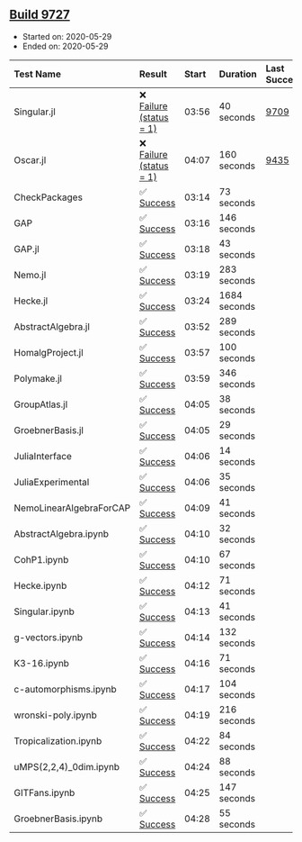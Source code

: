 ## [Build 9727](https://oscarci.mathematik.uni-kl.de/job/oscar/9727/)

* Started on: 2020-05-29
* Ended on: 2020-05-29

| Test Name    | Result | Start | Duration | Last Success | First Failure |
|:-------------|:-------|:------|:---------|:-------------|:--------------|
| Singular.jl | ❌ [Failure (status = 1)](https://oscarci.mathematik.uni-kl.de/job/oscar/9727/artifact/logs/build-9727/Singular.jl.log) | 03:56 | 40 seconds | [9709](https://oscarci.mathematik.uni-kl.de/job/oscar/9709/) | [9710](https://oscarci.mathematik.uni-kl.de/job/oscar/9710/) |
| Oscar.jl | ❌ [Failure (status = 1)](https://oscarci.mathematik.uni-kl.de/job/oscar/9727/artifact/logs/build-9727/Oscar.jl.log) | 04:07 | 160 seconds | [9435](https://oscarci.mathematik.uni-kl.de/job/oscar/9435/) | [9436](https://oscarci.mathematik.uni-kl.de/job/oscar/9436/) |
| CheckPackages | ✅ [Success](https://oscarci.mathematik.uni-kl.de/job/oscar/9727/artifact/logs/build-9727/CheckPackages.log) | 03:14 | 73 seconds |  |  |
| GAP | ✅ [Success](https://oscarci.mathematik.uni-kl.de/job/oscar/9727/artifact/logs/build-9727/GAP.log) | 03:16 | 146 seconds |  |  |
| GAP.jl | ✅ [Success](https://oscarci.mathematik.uni-kl.de/job/oscar/9727/artifact/logs/build-9727/GAP.jl.log) | 03:18 | 43 seconds |  |  |
| Nemo.jl | ✅ [Success](https://oscarci.mathematik.uni-kl.de/job/oscar/9727/artifact/logs/build-9727/Nemo.jl.log) | 03:19 | 283 seconds |  |  |
| Hecke.jl | ✅ [Success](https://oscarci.mathematik.uni-kl.de/job/oscar/9727/artifact/logs/build-9727/Hecke.jl.log) | 03:24 | 1684 seconds |  |  |
| AbstractAlgebra.jl | ✅ [Success](https://oscarci.mathematik.uni-kl.de/job/oscar/9727/artifact/logs/build-9727/AbstractAlgebra.jl.log) | 03:52 | 289 seconds |  |  |
| HomalgProject.jl | ✅ [Success](https://oscarci.mathematik.uni-kl.de/job/oscar/9727/artifact/logs/build-9727/HomalgProject.jl.log) | 03:57 | 100 seconds |  |  |
| Polymake.jl | ✅ [Success](https://oscarci.mathematik.uni-kl.de/job/oscar/9727/artifact/logs/build-9727/Polymake.jl.log) | 03:59 | 346 seconds |  |  |
| GroupAtlas.jl | ✅ [Success](https://oscarci.mathematik.uni-kl.de/job/oscar/9727/artifact/logs/build-9727/GroupAtlas.jl.log) | 04:05 | 38 seconds |  |  |
| GroebnerBasis.jl | ✅ [Success](https://oscarci.mathematik.uni-kl.de/job/oscar/9727/artifact/logs/build-9727/GroebnerBasis.jl.log) | 04:05 | 29 seconds |  |  |
| JuliaInterface | ✅ [Success](https://oscarci.mathematik.uni-kl.de/job/oscar/9727/artifact/logs/build-9727/JuliaInterface.log) | 04:06 | 14 seconds |  |  |
| JuliaExperimental | ✅ [Success](https://oscarci.mathematik.uni-kl.de/job/oscar/9727/artifact/logs/build-9727/JuliaExperimental.log) | 04:06 | 35 seconds |  |  |
| NemoLinearAlgebraForCAP | ✅ [Success](https://oscarci.mathematik.uni-kl.de/job/oscar/9727/artifact/logs/build-9727/NemoLinearAlgebraForCAP.log) | 04:09 | 41 seconds |  |  |
| AbstractAlgebra.ipynb | ✅ [Success](https://oscarci.mathematik.uni-kl.de/job/oscar/9727/artifact/logs/build-9727/AbstractAlgebra.ipynb.log) | 04:10 | 32 seconds |  |  |
| CohP1.ipynb | ✅ [Success](https://oscarci.mathematik.uni-kl.de/job/oscar/9727/artifact/logs/build-9727/CohP1.ipynb.log) | 04:10 | 67 seconds |  |  |
| Hecke.ipynb | ✅ [Success](https://oscarci.mathematik.uni-kl.de/job/oscar/9727/artifact/logs/build-9727/Hecke.ipynb.log) | 04:12 | 71 seconds |  |  |
| Singular.ipynb | ✅ [Success](https://oscarci.mathematik.uni-kl.de/job/oscar/9727/artifact/logs/build-9727/Singular.ipynb.log) | 04:13 | 41 seconds |  |  |
| g-vectors.ipynb | ✅ [Success](https://oscarci.mathematik.uni-kl.de/job/oscar/9727/artifact/logs/build-9727/g-vectors.ipynb.log) | 04:14 | 132 seconds |  |  |
| K3-16.ipynb | ✅ [Success](https://oscarci.mathematik.uni-kl.de/job/oscar/9727/artifact/logs/build-9727/K3-16.ipynb.log) | 04:16 | 71 seconds |  |  |
| c-automorphisms.ipynb | ✅ [Success](https://oscarci.mathematik.uni-kl.de/job/oscar/9727/artifact/logs/build-9727/c-automorphisms.ipynb.log) | 04:17 | 104 seconds |  |  |
| wronski-poly.ipynb | ✅ [Success](https://oscarci.mathematik.uni-kl.de/job/oscar/9727/artifact/logs/build-9727/wronski-poly.ipynb.log) | 04:19 | 216 seconds |  |  |
| Tropicalization.ipynb | ✅ [Success](https://oscarci.mathematik.uni-kl.de/job/oscar/9727/artifact/logs/build-9727/Tropicalization.ipynb.log) | 04:22 | 84 seconds |  |  |
| uMPS(2,2,4)_0dim.ipynb | ✅ [Success](https://oscarci.mathematik.uni-kl.de/job/oscar/9727/artifact/logs/build-9727/uMPS-2-2-4-_0dim.ipynb.log) | 04:24 | 88 seconds |  |  |
| GITFans.ipynb | ✅ [Success](https://oscarci.mathematik.uni-kl.de/job/oscar/9727/artifact/logs/build-9727/GITFans.ipynb.log) | 04:25 | 147 seconds |  |  |
| GroebnerBasis.ipynb | ✅ [Success](https://oscarci.mathematik.uni-kl.de/job/oscar/9727/artifact/logs/build-9727/GroebnerBasis.ipynb.log) | 04:28 | 55 seconds |  |  |
